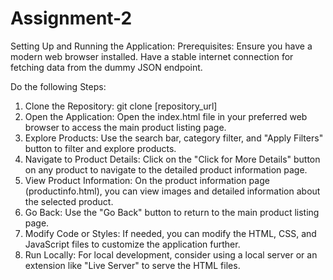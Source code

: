 # Assignment-2
Setting Up and Running the Application:
Prerequisites:
Ensure you have a modern web browser installed.
Have a stable internet connection for fetching data from the dummy JSON endpoint.

Do the following Steps:
1. Clone the Repository:
git clone [repository_url]
2. Open the Application:
Open the index.html file in your preferred web browser to access the main product listing page.
3. Explore Products:
Use the search bar, category filter, and "Apply Filters" button to filter and explore products.
4. Navigate to Product Details:
Click on the "Click for More Details" button on any product to navigate to the detailed product information page.
5. View Product Information:
On the product information page (productinfo.html), you can view images and detailed information about the selected product.
6. Go Back:
Use the "Go Back" button to return to the main product listing page.
7. Modify Code or Styles:
If needed, you can modify the HTML, CSS, and JavaScript files to customize the application further.
8. Run Locally:
For local development, consider using a local server or an extension like "Live Server" to serve the HTML files.
